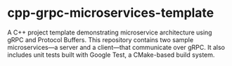 # cpp-grpc-microservices-template
A C++ project template demonstrating microservice architecture using gRPC and Protocol Buffers. This repository contains two sample microservices—a server and a client—that communicate over gRPC. It also includes unit tests built with Google Test, a CMake-based build system.

